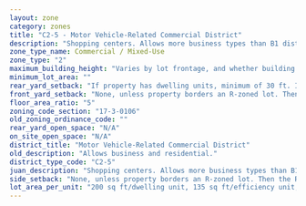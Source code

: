 ```yaml
---
layout: zone
category: zones
title: "C2-5 - Motor Vehicle-Related Commercial District"
description: "Shopping centers. Allows more business types than B1 districts, including liquor stores, warehouses, and auto shops. Apartment allowed above the ground floor."
zone_type_name: Commercial / Mixed-Use
zone_type: "2"
maximum_building_height: "Varies by lot frontage, and whether building has ground-floor commercial space. (See 17-3-0408)"
minimum_lot_area: ""
rear_yard_setback: "If property has dwelling units, minimum of 30 ft. If its rear property line borders the side property line of an R-zoned lot, the rear setback must equal the side setback of the R-zoned lot. If rear line borders the R lot&#39;s rear line, setback must be at least 16 ft."
front_yard_setback: "None, unless property borders an R-zoned lot. Then the front setback must be at least 50% of the R lot&#39;s front setback. (See 17-3-0404.)"
floor_area_ratio: "5"
zoning_code_section: "17-3-0106"
old_zoning_ordinance_code: ""
rear_yard_open_space: "N/A"
on_site_open_space: "N/A"
district_title: "Motor Vehicle-Related Commercial District"
old_description: "Allows business and residential."
district_type_code: "C2-5"
juan_description: "Shopping centers. Allows more business types than B1 districts, including liquor stores, warehouses, and auto shops. Apartment allowed above the ground floor."
side_setback: "None, unless property borders an R-zoned lot. Then the R lot&#39;s front setback applies."
lot_area_per_unit: "200 sq ft/dwelling unit, 135 sq ft/efficiency unit, 100 sq ft/SRO unit"
---
```

